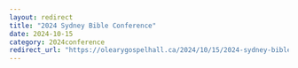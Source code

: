 ```yaml
---
layout: redirect
title: "2024 Sydney Bible Conference"
date: 2024-10-15
category: 2024conference
redirect_url: "https://olearygospelhall.ca/2024/10/15/2024-sydney-bible-conference/"
---
```


